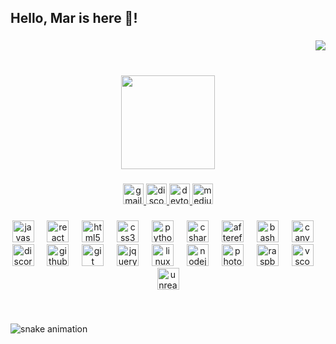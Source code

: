 <h2 align="left">Hello, Mar is here 👋!</h2>

###

<div align="right">
  <img src="https://visitor-badge.laobi.icu/badge?page_id=RealMarDev.RealMarDev&right_color=black&left_text=~"  />
</div>

###

<br clear="both">

<div align="center">
  <img height="150" src="https://media.giphy.com/media/l41lGnxllmN3YqOyI/giphy.gif"  />
</div>

###

<div align="center">
  <a href="mailto:realmardev@gmail.com" target="_blank">
    <img src="https://img.shields.io/static/v1?message=Gmail&logo=gmail&label=&color=D14836&logoColor=white&labelColor=&style=for-the-badge" height="33" alt="gmail logo"  />
  </a>
  <a href="https://discord.gg/jTyT4NdWbE" target="_blank">
    <img src="https://img.shields.io/static/v1?message=Discord&logo=discord&label=&color=7289DA&logoColor=white&labelColor=&style=for-the-badge" height="33" alt="discord logo"  />
  </a>
  <a href="https://dev.to/notcool" target="_blank">
    <img src="https://img.shields.io/static/v1?message=dev.to&logo=dev.to&label=&color=0A0A0A&logoColor=white&labelColor=&style=for-the-badge" height="33" alt="devto logo"  />
  </a>
  <a href="https://notcool.cc/" target="_blank">
    <img src="https://img.shields.io/static/v1?message=Portfolio &logo=medium&label=&color=ffffff&logoColor=white&labelColor=000000&style=for-the-badge" height="33" alt="medium logo"  />
  </a>
</div>

###

<div align="center">
  <img src="https://skillicons.dev/icons?i=js" height="35" alt="javascript logo"  />
  <img width="13" />
  <img src="https://skillicons.dev/icons?i=react" height="35" alt="react logo"  />
  <img width="13" />
  <img src="https://skillicons.dev/icons?i=html" height="35" alt="html5 logo"  />
  <img width="13" />
  <img src="https://cdn.jsdelivr.net/gh/devicons/devicon/icons/css3/css3-plain.svg" height="35" alt="css3 logo"  />
  <img width="13" />
  <img src="https://skillicons.dev/icons?i=py" height="35" alt="python logo"  />
  <img width="13" />
  <img src="https://skillicons.dev/icons?i=cs" height="35" alt="csharp logo"  />
  <img width="13" />
  <img src="https://cdn.simpleicons.org/adobeaftereffects/9999FF" height="35" alt="aftereffects logo"  />
  <img width="13" />
  <img src="https://skillicons.dev/icons?i=bash" height="35" alt="bash logo"  />
  <img width="13" />
  <img src="https://cdn.simpleicons.org/canva/00C4CC" height="35" alt="canva logo"  />
  <img width="13" />
  <img src="https://cdn.jsdelivr.net/gh/devicons/devicon/icons/discordjs/discordjs-plain.svg" height="35" alt="discordjs logo"  />
  <img width="13" />
  <img src="https://skillicons.dev/icons?i=github" height="35" alt="github logo"  />
  <img width="13" />
  <img src="https://skillicons.dev/icons?i=git" height="35" alt="git logo"  />
  <img width="13" />
  <img src="https://skillicons.dev/icons?i=jquery" height="35" alt="jquery logo"  />
  <img width="13" />
  <img src="https://skillicons.dev/icons?i=linux" height="35" alt="linux logo"  />
  <img width="13" />
  <img src="https://skillicons.dev/icons?i=nodejs" height="35" alt="nodejs logo"  />
  <img width="13" />
  <img src="https://cdn.simpleicons.org/adobephotoshop/31A8FF" height="35" alt="photoshop logo"  />
  <img width="13" />
  <img src="https://skillicons.dev/icons?i=raspberrypi" height="35" alt="raspberrypi logo"  />
  <img width="13" />
  <img src="https://skillicons.dev/icons?i=vscode" height="35" alt="vscode logo"  />
  <img width="13" />
  <img src="https://skillicons.dev/icons?i=unreal" height="35" alt="unrealengine logo"  />
</div>

###

<br clear="both">

![snake animation](https://github.com/RealMarDev/RealMarDev.git/blob/output/github-contribution-grid-snake2.svg)

###
